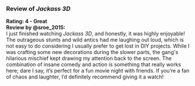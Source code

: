 ### Review of *Jackass 3D*  
**Rating: 4 - Great**  
**Review by @sroe_2015:**  
I just finished watching *Jackass 3D*, and honestly, it was highly enjoyable! The outrageous stunts and wild antics had me laughing out loud, which is not easy to do considering I usually prefer to get lost in DIY projects. While I was crafting some new decorations during the slower parts, the gang's hilarious mischief kept drawing my attention back to the screen. The combination of insane comedy and action is something that really works here; dare I say, it’s perfect for a fun movie night with friends. If you’re a fan of chaos and laughter, I’d definitely recommend giving it a watch!
